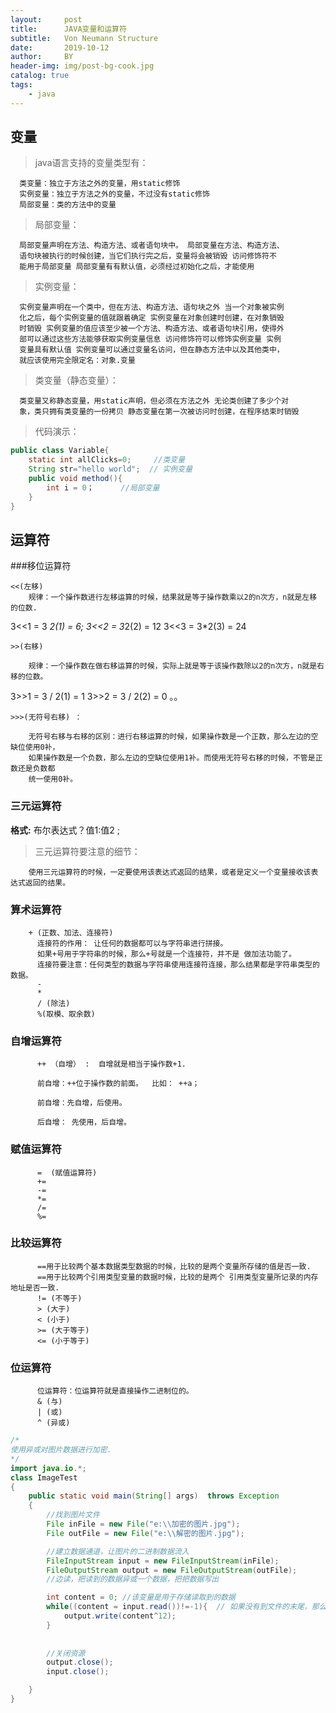 ```yaml
---
layout:     post
title:      JAVA变量和运算符
subtitle:   Von Neumann Structure
date:       2019-10-12
author:     BY
header-img: img/post-bg-cook.jpg
catalog: true
tags:
    - java
---
```



## 变量

> java语言支持的变量类型有：

      类变量：独立于方法之外的变量，用static修饰 
      实例变量：独立于方法之外的变量，不过没有static修饰 
      局部变量：类的方法中的变量
      
> 局部变量： 
      
      局部变量声明在方法、构造方法、或者语句块中。 局部变量在方法、构造方法、
      语句块被执行的时候创建，当它们执行完之后，变量将会被销毁 访问修饰符不
      能用于局部变量 局部变量有有默认值，必须经过初始化之后，才能使用

> 实例变量： 
      
      实例变量声明在一个类中，但在方法、构造方法、语句块之外 当一个对象被实例
      化之后，每个实例变量的值就跟着确定 实例变量在对象创建时创建，在对象销毁
      时销毁 实例变量的值应该至少被一个方法、构造方法、或者语句块引用，使得外
      部可以通过这些方法能够获取实例变量信息 访问修饰符可以修饰实例变量 实例
      变量具有默认值 实例变量可以通过变量名访问，但在静态方法中以及其他类中，
      就应该使用完全限定名：对象.变量
      
> 类变量（静态变量）： 
      
      类变量又称静态变量，用static声明，但必须在方法之外 无论类创建了多少个对
      象，类只拥有类变量的一份拷贝 静态变量在第一次被访问时创建，在程序结束时销毁
      
> 代码演示：

```java
public class Variable{
	static int allClicks=0;		//类变量
	String str="hello world";  // 实例变量
	public void method(){
		int i = 0；		//局部变量
	}
}

```
      
## 运算符

###移位运算符

	<<(左移)
        规律：一个操作数进行左移运算的时候，结果就是等于操作数乘以2的n次方，n就是左移 的位数.
	
  3<<1 = 3 *2(1) = 6;
	3<<2 = 3*2(2) = 12
	3<<3 = 3*2(3) = 24
	
	>>(右移)
        
        规律：一个操作数在做右移运算的时候，实际上就是等于该操作数除以2的n次方，n就是右移的位数。
	
  3>>1 = 3 / 2(1) = 1
	3>>2 = 3 / 2(2) = 0 。。
	
	>>>(无符号右移) ：
  
        无符号右移与右移的区别：进行右移运算的时候，如果操作数是一个正数，那么左边的空缺位使用0补，
        如果操作数是一个负数，那么左边的空缺位使用1补。而使用无符号右移的时候，不管是正数还是负数都
        统一使用0补。
      
### 三元运算符

**格式:**
	布尔表达式？值1:值2  ;
> 三元运算符要注意的细节：
	
        使用三元运算符的时候，一定要使用该表达式返回的结果，或者是定义一个变量接收该表达式返回的结果。
        
### 算术运算符

        + (正数、加法、连接符)
          连接符的作用： 让任何的数据都可以与字符串进行拼接。
          如果+号用于字符串的时候，那么+号就是一个连接符，并不是 做加法功能了。
          连接符要注意：任何类型的数据与字符串使用连接符连接，那么结果都是字符串类型的数据。
          -
          *
          / (除法)
          %(取模、取余数)

### 自增运算符

          ++ （自增） :  自增就是相当于操作数+1.
	
          前自增：++位于操作数的前面。  比如： ++a；

          前自增：先自增，后使用。

          后自增： 先使用，后自增。

### 赋值运算符

          =  (赋值运算符)
          += 
          -=
          *=
          /=
          %=

### 比较运算符

          ==用于比较两个基本数据类型数据的时候，比较的是两个变量所存储的值是否一致.
          ==用于比较两个引用类型变量的数据时候，比较的是两个 引用类型变量所记录的内存地址是否一致. 
          != (不等于)
          > (大于)
          < (小于)
          >= (大于等于)
          <= (小于等于)

### 位运算符

          位运算符：位运算符就是直接操作二进制位的。
          & (与)
          | (或)
          ^ (异或)

```java
/*
使用异或对图片数据进行加密.
*/
import java.io.*;
class ImageTest 
{
	public static void main(String[] args)  throws Exception
	{
		//找到图片文件
		File inFile = new File("e:\\加密的图片.jpg");
		File outFile = new File("e:\\解密的图片.jpg");

		//建立数据通道，让图片的二进制数据流入
		FileInputStream input = new FileInputStream(inFile);
		FileOutputStream output = new FileOutputStream(outFile);
		//边读，把读到的数据异或一个数据，把把数据写出

		int content = 0; //该变量是用于存储读取到的数据
		while((content = input.read())!=-1){  // 如果没有到文件的末尾，那么继续读取数据，读取到的数据已经存储到content变量中了。
			output.write(content^12);
		}
	
			
		//关闭资源
		output.close();
		input.close();

	}
}
```
